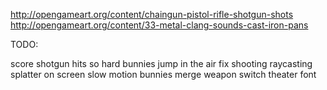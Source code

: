 http://opengameart.org/content/chaingun-pistol-rifle-shotgun-shots
http://opengameart.org/content/33-metal-clang-sounds-cast-iron-pans

TODO:

score
shotgun hits so hard bunnies jump in the air
fix shooting raycasting
splatter on screen
slow motion
bunnies merge
weapon switch
theater font
